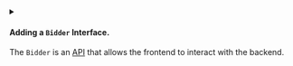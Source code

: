<details>
<summary>
<h4>

Adding a `Bidder` Interface.
</h4>

The `Bidder` is an [API](https://docs.reach.sh/rsh/appinit/#rsh_API) that allows the frontend to interact with the backend.
</summary>
<p>

> This is how the function looks.

```javascript
//++ Add this function to the Bidder interface.

bid: Fun([UInt], Tuple(UInt,Address, UInt)),
```
> This is how it looks.

[index.rsh](AddingAQBidderInterface/index.rsh)

```javascript
'reach 0.1';

export const main = Reach.App(() => {
    
    // Deployer of the contract.
    const Creator = Participant('Creator', {
        //getSale function.
        getSale: Fun([], Object({
            nftId: Token,
            minBid: UInt,
            lenInBlocks: UInt,
        })),
        //auctionReady function.
        auctionReady: Fun([], Null),

        //seeBid function.
        seeBid: Fun([Address, UInt], Null),

        //showOutcome function.
        showOutcome: Fun([Address, UInt], Null),
    });

    // Any subsequent bidder.
    const Bidder = API('Bidder', {
        //++ Add this function to the Bidder interface.
        bid: Fun([UInt], Tuple(UInt,Address, UInt)),
    });
    
    init();
});
```

Let's break down the `bid()` function :
- It takes in a `[UInt]` from the frontend, which is the bid amount.
- It returns a `Tuple(UInt,Address, UInt)` from the backend, which we will implement later.

</p>
</details>